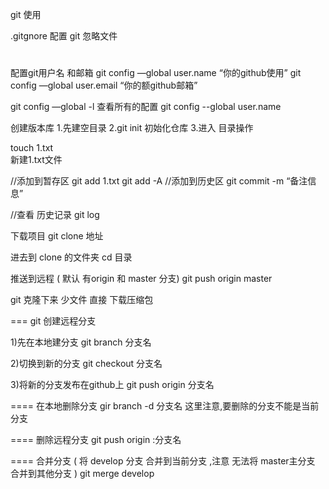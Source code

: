 git 使用

.gitgnore 配置 git 忽略文件
#

配置git用户名 和邮箱
git config —global user.name “你的github使用”
git config —global user.email “你的额github邮箱”


git config —global -l  查看所有的配置
git config --global user.name


创建版本库
1.先建空目录
2.git init  初始化仓库
3.进入 目录操作

touch 1.txt  
新建1.txt文件

//添加到暂存区
git add 1.txt
git add -A
//添加到历史区
git commit -m “备注信息”

//查看 历史记录
git log 


下载项目
git clone  地址

进去到 clone 的文件夹
cd 目录

推送到远程 ( 默认 有origin  和 master 分支)
git push origin master 


git 克隆下来 少文件
直接 下载压缩包


===
git 创建远程分支

1)先在本地建分支
git branch 分支名

2)切换到新的分支
git checkout 分支名

3)将新的分支发布在github上
git push origin 分支名

====
在本地删除分支
gir branch -d 分支名 
这里注意,要删除的分支不能是当前分支

====
删除远程分支
git push origin :分支名

====
合并分支  ( 将 develop 分支 合并到当前分支 ,注意 无法将 master主分支 合并到其他分支 )
git merge develop
